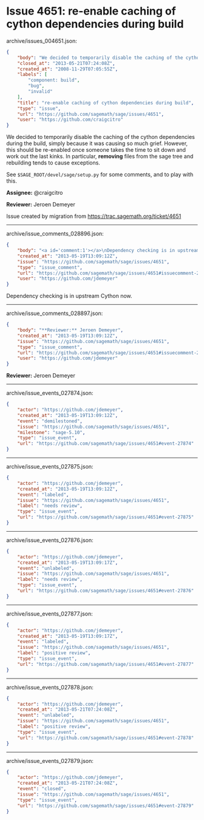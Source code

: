# Issue 4651: re-enable caching of cython dependencies during build

archive/issues_004651.json:
```json
{
    "body": "We decided to temporarily disable the caching of the cython dependencies during the build, simply because it was causing so much grief. However, this should be re-enabled once someone takes the time to sit down and work out the last kinks. In particular, **removing** files from the sage tree and rebuilding tends to cause exceptions.\n\nSee `$SAGE_ROOT/devel/sage/setup.py` for some comments, and to play with this.\n\n**Assignee:** @craigcitro\n\n**Reviewer:** Jeroen Demeyer\n\nIssue created by migration from https://trac.sagemath.org/ticket/4651\n\n",
    "closed_at": "2013-05-21T07:24:08Z",
    "created_at": "2008-11-29T07:05:55Z",
    "labels": [
        "component: build",
        "bug",
        "invalid"
    ],
    "title": "re-enable caching of cython dependencies during build",
    "type": "issue",
    "url": "https://github.com/sagemath/sage/issues/4651",
    "user": "https://github.com/craigcitro"
}
```
We decided to temporarily disable the caching of the cython dependencies during the build, simply because it was causing so much grief. However, this should be re-enabled once someone takes the time to sit down and work out the last kinks. In particular, **removing** files from the sage tree and rebuilding tends to cause exceptions.

See `$SAGE_ROOT/devel/sage/setup.py` for some comments, and to play with this.

**Assignee:** @craigcitro

**Reviewer:** Jeroen Demeyer

Issue created by migration from https://trac.sagemath.org/ticket/4651





---

archive/issue_comments_028896.json:
```json
{
    "body": "<a id='comment:1'></a>\nDependency checking is in upstream Cython now.",
    "created_at": "2013-05-19T13:09:12Z",
    "issue": "https://github.com/sagemath/sage/issues/4651",
    "type": "issue_comment",
    "url": "https://github.com/sagemath/sage/issues/4651#issuecomment-28896",
    "user": "https://github.com/jdemeyer"
}
```

<a id='comment:1'></a>
Dependency checking is in upstream Cython now.



---

archive/issue_comments_028897.json:
```json
{
    "body": "**Reviewer:** Jeroen Demeyer",
    "created_at": "2013-05-19T13:09:12Z",
    "issue": "https://github.com/sagemath/sage/issues/4651",
    "type": "issue_comment",
    "url": "https://github.com/sagemath/sage/issues/4651#issuecomment-28897",
    "user": "https://github.com/jdemeyer"
}
```

**Reviewer:** Jeroen Demeyer



---

archive/issue_events_027874.json:
```json
{
    "actor": "https://github.com/jdemeyer",
    "created_at": "2013-05-19T13:09:12Z",
    "event": "demilestoned",
    "issue": "https://github.com/sagemath/sage/issues/4651",
    "milestone": "sage-5.10",
    "type": "issue_event",
    "url": "https://github.com/sagemath/sage/issues/4651#event-27874"
}
```



---

archive/issue_events_027875.json:
```json
{
    "actor": "https://github.com/jdemeyer",
    "created_at": "2013-05-19T13:09:12Z",
    "event": "labeled",
    "issue": "https://github.com/sagemath/sage/issues/4651",
    "label": "needs review",
    "type": "issue_event",
    "url": "https://github.com/sagemath/sage/issues/4651#event-27875"
}
```



---

archive/issue_events_027876.json:
```json
{
    "actor": "https://github.com/jdemeyer",
    "created_at": "2013-05-19T13:09:17Z",
    "event": "unlabeled",
    "issue": "https://github.com/sagemath/sage/issues/4651",
    "label": "needs review",
    "type": "issue_event",
    "url": "https://github.com/sagemath/sage/issues/4651#event-27876"
}
```



---

archive/issue_events_027877.json:
```json
{
    "actor": "https://github.com/jdemeyer",
    "created_at": "2013-05-19T13:09:17Z",
    "event": "labeled",
    "issue": "https://github.com/sagemath/sage/issues/4651",
    "label": "positive review",
    "type": "issue_event",
    "url": "https://github.com/sagemath/sage/issues/4651#event-27877"
}
```



---

archive/issue_events_027878.json:
```json
{
    "actor": "https://github.com/jdemeyer",
    "created_at": "2013-05-21T07:24:08Z",
    "event": "unlabeled",
    "issue": "https://github.com/sagemath/sage/issues/4651",
    "label": "positive review",
    "type": "issue_event",
    "url": "https://github.com/sagemath/sage/issues/4651#event-27878"
}
```



---

archive/issue_events_027879.json:
```json
{
    "actor": "https://github.com/jdemeyer",
    "created_at": "2013-05-21T07:24:08Z",
    "event": "closed",
    "issue": "https://github.com/sagemath/sage/issues/4651",
    "type": "issue_event",
    "url": "https://github.com/sagemath/sage/issues/4651#event-27879"
}
```
